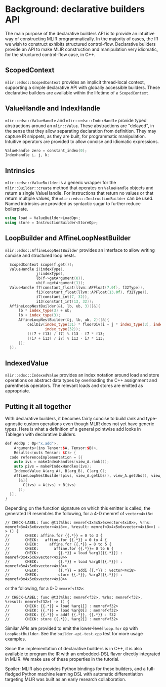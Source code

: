 # Background: declarative builders API

The main purpose of the declarative builders API is to provide an intuitive way
of constructing MLIR programmatically. In the majority of cases, the IR we wish
to construct exhibits structured control-flow. Declarative builders provide an
API to make MLIR construction and manipulation very idiomatic, for the
structured control-flow case, in C++.

## ScopedContext

`mlir::edsc::ScopedContext` provides an implicit thread-local context,
supporting a simple declarative API with globally accessible builders. These
declarative builders are available within the lifetime of a `ScopedContext`.

## ValueHandle and IndexHandle

`mlir::edsc::ValueHandle` and `mlir::edsc::IndexHandle` provide typed
abstractions around an `mlir::Value`. These abstractions are "delayed", in the
sense that they allow separating declaration from definition. They may capture
IR snippets, as they are built, for programmatic manipulation. Intuitive
operators are provided to allow concise and idiomatic expressions.

```c++
ValueHandle zero = constant_index(0);
IndexHandle i, j, k;
```

## Intrinsics

`mlir::edsc::ValueBuilder` is a generic wrapper for the `mlir::Builder::create`
method that operates on `ValueHandle` objects and return a single ValueHandle.
For instructions that return no values or that return multiple values, the
`mlir::edsc::InstructionBuilder` can be used. Named intrinsics are provided as
syntactic sugar to further reduce boilerplate.

```c++
using load = ValueBuilder<LoadOp>;
using store = InstructionBuilder<StoreOp>;
```

## LoopBuilder and AffineLoopNestBuilder

`mlir::edsc::AffineLoopNestBuilder` provides an interface to allow writing
concise and structured loop nests.

```c++
  ScopedContext scope(f.get());
  ValueHandle i(indexType),
              j(indexType),
              lb(f->getArgument(0)),
              ub(f->getArgument(1));
  ValueHandle f7(constant_float(llvm::APFloat(7.0f), f32Type)),
              f13(constant_float(llvm::APFloat(13.0f), f32Type)),
              i7(constant_int(7, 32)),
              i13(constant_int(13, 32));
  AffineLoopNestBuilder(&i, lb, ub, 3)([&]{
      lb * index_type(3) + ub;
      lb + index_type(3);
      AffineLoopNestBuilder(&j, lb, ub, 2)([&]{
          ceilDiv(index_type(31) * floorDiv(i + j * index_type(3), index_type(32)),
                  index_type(32));
          ((f7 + f13) / f7) % f13 - f7 * f13;
          ((i7 + i13) / i7) % i13 - i7 * i13;
      });
  });
```

## IndexedValue

`mlir::edsc::IndexedValue` provides an index notation around load and store
operations on abstract data types by overloading the C++ assignment and
parenthesis operators. The relevant loads and stores are emitted as appropriate.

## Putting it all together

With declarative builders, it becomes fairly concise to build rank and
type-agnostic custom operations even though MLIR does not yet have generic
types. Here is what a definition of a general pointwise add looks in
Tablegen with declarative builders.

```c++
def AddOp : Op<"x.add">,
    Arguments<(ins Tensor:$A, Tensor:$B)>,
    Results<(outs Tensor: $C)> {
  code referenceImplementation = [{
    auto ivs = makeIndexHandles(view_A.rank());
    auto pivs = makePIndexHandles(ivs);
    IndexedValue A(arg_A), B(arg_B), C(arg_C);
    AffineLoopNestBuilder(pivs, view_A.getLbs(), view_A.getUbs(), view_A.getSteps())(
      [&]{
        C(ivs) = A(ivs) + B(ivs)
      });
  }];
}
```

Depending on the function signature on which this emitter is called, the
generated IR resembles the following, for a 4-D memref of `vector<4xi8>`:

```
// CHECK-LABEL: func @t1(%lhs: memref<3x4x5x6xvector<4xi8>>, %rhs: memref<3x4x5x6xvector<4xi8>>, %result: memref<3x4x5x6xvector<4xi8>>) -> () {
//       CHECK: affine.for {{.*}} = 0 to 3 {
//       CHECK:   affine.for {{.*}} = 0 to 4 {
//       CHECK:     affine.for {{.*}} = 0 to 5 {
//       CHECK:       affine.for {{.*}}= 0 to 6 {
//       CHECK:         {{.*}} = load %arg1[{{.*}}] : memref<3x4x5x6xvector<4xi8>>
//       CHECK:         {{.*}} = load %arg0[{{.*}}] : memref<3x4x5x6xvector<4xi8>>
//       CHECK:         {{.*}} = addi {{.*}} : vector<4xi8>
//       CHECK:         store {{.*}}, %arg2[{{.*}}] : memref<3x4x5x6xvector<4xi8>>
```

or the following, for a 0-D `memref<f32>`:

```
// CHECK-LABEL: func @t3(%lhs: memref<f32>, %rhs: memref<f32>, %result: memref<f32>) -> () {
//       CHECK: {{.*}} = load %arg1[] : memref<f32>
//       CHECK: {{.*}} = load %arg0[] : memref<f32>
//       CHECK: {{.*}} = addf {{.*}}, {{.*}} : f32
//       CHECK: store {{.*}}, %arg2[] : memref<f32>
```

Similar APIs are provided to emit the lower-level `loop.for` op with
`LoopNestBuilder`. See the `builder-api-test.cpp` test for more usage examples.

Since the implementation of declarative builders is in C++, it is also available
to program the IR with an embedded-DSL flavor directly integrated in MLIR. We
make use of these properties in the tutorial.

Spoiler: MLIR also provides Python bindings for these builders, and a
full-fledged Python machine learning DSL with automatic differentiation
targeting MLIR was built as an early research collaboration.

